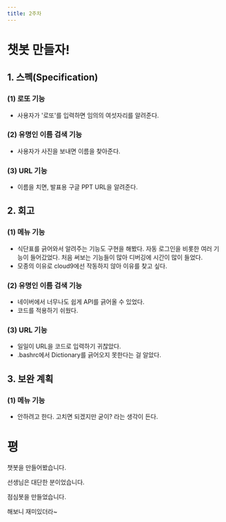 ```yaml
---
title: 2주차
---
```

# 챗봇 만들자!

## 1. 스펙(Specification)

### (1) 로또 기능
* 사용자가 '로또'를 입력하면 임의의 여섯자리를 알려준다.
### (2) 유명인 이름 검색 기능
* 사용자가 사진을 보내면 이름을 찾아준다.
### (3) URL 기능
* 이름을 치면, 발표용 구글 PPT URL을 알려준다.

## 2. 회고

### (1) 메뉴 기능
* 식단표를 긁어와서 알려주는 기능도 구현을 해봤다. 자동 로그인을 비롯한 여러 기능이 들어갔었다. 처음 써보는 기능들이 많아 디버깅에 시간이 많이 들었다.
* 모종의 이유로 cloud9에선 작동하지 않아 이유를 찾고 싶다.
### (2) 유명인 이름 검색 기능
* 네이버에서 너무나도 쉽게 API를 긁어올 수 있었다.
* 코드를 적용하기 쉬웠다.
### (3) URL 기능
* 일일이 URL을 코드로 입력하기 귀찮았다.
* .bashrc에서 Dictionary를 긁어오지 못한다는 걸 알았다.

## 3. 보완 계획

### (1) 메뉴 기능
* 안하려고 한다. 고치면 되겠지만 굳이? 라는 생각이 든다.

# 평
챗봇을 만들어봤습니다.

선생님은 대단한 분이었습니다.

점심봇을 만들었습니다.

해보니 재미있더라~

